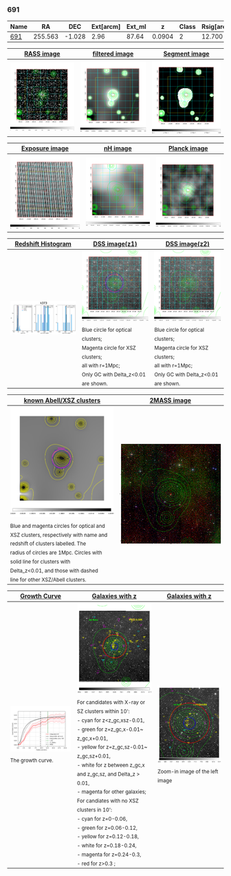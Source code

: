 <div STYLE="page-break-after: always;"></div>

### 691

|Name          |RA          |DEC      | Ext[arcm] | Ext_ml | z    | Class| Rsig[arcmin] | CRsig[c/s] | CR500[c/s] | R500[Mpc] |L500[erg/s]|F500[erg/s/cm^2]| M500[Msun]|Tx[keV]|beta|GC(XSZ,Delta_z<0.01)| GC(OPT,Delta_z<0.01)|GC|alias|
|--------------|------------|------------|---|---|-----------|--------|------|------|----|----|----|----|----|----|----|----|----|----|---|
|[691](script/691.md)     | 255.563       | -1.028       | 2.96    | 87.64   | 0.0904 | 2   | 12.700 |0.322 |0.309 |0.967 |1.113e+44 |5.441e-12 |2.804e+14 |4.161 |0.776 |Tar, |Wen, |Tar, |k373|

|[RASS image](../image/691/691_img.pdf)|[filtered image](../image/691/691_fil.pdf)|[Segment image](../image/691/691_seg.pdf)|
|-------------------|--------------------|-------------------|
| <img src="../image/691/691_img.png" width="300">  | <img src="../image/691/691_fil.png" width="300">   | <img src="../image/691/691_seg.png" width="300">  |

|[Exposure image](../image/691/691_mex.pdf)| [nH image](../image/691/691_nh.pdf)| [Planck image](../image/691/691_p.pdf)|
|-------------------|--------------------|-------------------|
|<img src="../image/691/691_mex.png" width="300">   | <img src="../image/691/691_nh.png" width="300">    | <img src="../image/691/691_p.png" width="300"> |

|[Redshift Histogram](../image/691/691_zg.pdf) | [DSS image(z1)](../image/691/691_dss_z1.pdf)      |  [DSS image(z2)](../image/691/691_dss_z2.pdf)    |
|-------------------|--------------------|-------------------|
|<img src="../image/691/691_zg.png" width="300"> |<img src="../image/691/691_dss_z1.png" width="300"> <sub><br>Blue circle for optical clusters; <br>Magenta circle for XSZ clusters; <br>all with r=1Mpc; <br>Only GC with Delta_z<0.01 are shown. </sub>| <img src="../image/691/691_dss_z2.png" width="300"><sub><br>Blue circle for optical clusters; <br>Magenta circle for XSZ clusters; <br>all with r=1Mpc; <br>Only GC with Delta_z<0.01 are shown. </sub> |

|[known Abell/XSZ clusters](../image/691/691_m.pdf) | [2MASS image](../image/691/691_2mass.pdf)      |
|-------------------|-------------------|
|<img src=../image/691/691_m.png width="300"> <sub><br>Blue and magenta circles for optical and <br>XSZ clusters, respectively with name and <br>redshift of clusters labelled. The <br>radius of circles are 1Mpc. Circles with <br>solid line for clusters with <br>Delta_z<0.01, and those with dashed <br>line for other XSZ/Abell clusters.        </sub>|<img src="../image/691/691_2mass.png" width="300">  |

|[Growth Curve](../image/691/691_gca_all.png) |[Galaxies with z](../image/691/691_opt_ned.pdf) |[Galaxies with z](../image/691/691_opt_ned_zoom.pdf) |
|-------------------|-------------------|-------------------|
| <img src="../image/691/691_gca_all.png" width="300"> <sub><br>The growth curve.</sub>| <img src=../image/691/691_opt_ned.png width="300"> <br><sub> For candidates with X-ray or SZ clusters within 10': <br> - cyan for z<z_gc,xsz-0.01, <br> - green for z=z_gc,x-0.01~ z_gc,x+0.01, <br> - yellow for z=z_gc,sz-0.01~ z_gc,sz+0.01, <br> - white for z between z_gc,x and z_gc,sz, and Delta_z > 0.01, <br> - magenta for other galaxies; <br>For candiates with no XSZ clusters in 10': <br> - cyan for z=0-0.06, <br> - green for z=0.06-0.12, <br> - yellow for z=0.12-0.18, <br> - white for z=0.18-0.24, <br> - magenta for z=0.24-0.3, <br> - red for z>0.3 ;  </sub>|<img src=../image/691/691_opt_ned_zoom.png width="300">  <br><sub> Zoom-in image of the left image</sub>|




